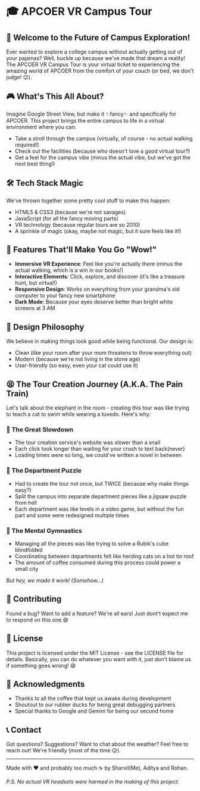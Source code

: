 # 🎓 APCOER VR Campus Tour

## 🚀 Welcome to the Future of Campus Exploration!

Ever wanted to explore a college campus without actually getting out of your pajamas? Well, buckle up because we've made that dream a reality! The APCOER VR Campus Tour is your virtual ticket to experiencing the amazing world of APCOER from the comfort of your couch (or bed, we don't judge! 😉).

## 🎮 What's This All About?

Imagine Google Street View, but make it ✨fancy✨ and specifically for APCOER. This project brings the entire campus to life in a virtual environment where you can:
- Take a stroll through the campus (virtually, of course - no actual walking required!)
- Check out the facilities (because who doesn't love a good virtual tour?)
- Get a feel for the campus vibe (minus the actual vibe, but we've got the next best thing!)

## 🛠️ Tech Stack Magic

We've thrown together some pretty cool stuff to make this happen:
- HTML5 & CSS3 (because we're not savages)
- JavaScript (for all the fancy moving parts)
- VR technology (because regular tours are so 2010)
- A sprinkle of magic (okay, maybe not magic, but it sure feels like it!)

## 🎯 Features That'll Make You Go "Wow!"

- **Immersive VR Experience**: Feel like you're actually there (minus the actual walking, which is a win in our books!)
- **Interactive Elements**: Click, explore, and discover (it's like a treasure hunt, but virtual!)
- **Responsive Design**: Works on everything from your grandma's old computer to your fancy new smartphone
- **Dark Mode**: Because your eyes deserve better than bright white screens at 3 AM

## 🎨 Design Philosophy

We believe in making things look good while being functional. Our design is:
- Clean (like your room after your mom threatens to throw everything out)
- Modern (because we're not living in the stone age)
- User-friendly (so easy, even your cat could use it)

## 😫 The Tour Creation Journey (A.K.A. The Pain Train)

Let's talk about the elephant in the room - creating this tour was like trying to teach a cat to swim while wearing a tuxedo. Here's why:

### 🐌 The Great Slowdown
- The tour creation service's website was slower than a snail
- Each click took longer than waiting for your crush to text back(never)
- Loading times were so long, we could've written a novel in between

### 🧩 The Department Puzzle
- Had to create the tour not once, but TWICE (because why make things easy?)
- Split the campus into separate department pieces like a jigsaw puzzle from hell
- Each department was like levels in a video game, but without the fun part and some were redesigned multiple times

### 🧠 The Mental Gymnastics
- Managing all the pieces was like trying to solve a Rubik's cube blindfolded
- Coordinating between departments felt like herding cats on a hot tin roof
- The amount of coffee consumed during this process could power a small city

*But hey, we made it work! (Somehow...)*

## 🤝 Contributing

Found a bug? Want to add a feature? We're all ears! Just dont't expect me to respond on this one.😅


## 📝 License

This project is licensed under the MIT License - see the LICENSE file for details. Basically, you can do whatever you want with it, just don't blame us if something goes wrong! 😅

## 🙏 Acknowledgments

- Thanks to all the coffee that kept us awake during development
- Shoutout to our rubber ducks for being great debugging partners
- Special thanks to Google and Gemini for being our second home

## 📞 Contact

Got questions? Suggestions? Want to chat about the weather? Feel free to reach out! We're friendly (most of the time 😉).

---

Made with ❤️ and probably too much ☕ by Sharvil(Me), Aditya and Rohan.

*P.S. No actual VR headsets were harmed in the making of this project.* 
